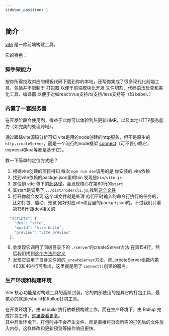 ```yaml
---
sidebar_position: 1
---
```


## 简介
[vite](https://cn.vitejs.dev/) 是一款前端构建工具。   


它的特色：
### 脚手架能力
按你所需拉取对应的模板代码下载到你的本地，还帮你集成了很多现代化前端工具，包括并不限制于 打包器 以便于前端模块化开发 文件切割、代码语法检查和美化工具、编译器 以便于对如react/vue支持/ts支持/less支持等（如 babel、）

### 内置了一套服务器
在开发阶段会使用到，得益于此你可以体验到热更新HMR、以及本地HTTP服务能力（如完美的处理跨域）。   

通过跟踪vite源码分析可知 vite是用的node创建的http服务，但不是原生的 `http.createServer`，而是一个流行的node框架 [connect](https://github.com/senchalabs/connect)（可不要小瞧它，express和koa等都是基于它）。


教一下简单的定位方式吧？
1. 根据vite创建的项目得知 每次 `npm run dev`调用的是 你安装的 vite依赖
2. 找到vite依赖的packge.json里的bin 发现是`bin/vite.js` 
3. 定位到 vite 包下的[此路径](https://github.com/vitejs/vite/blob/main/packages/vite/bin/vite.js)，会发现核心在第60行的`start`
4. 其start是调用了 `../dist/node/cli.js`,找到[这个文件](https://github.com/vitejs/vite/blob/main/packages/vite/src/node/cli.ts)
5. 打开你就会发现 这个cli文件就是处理 咱们平时输入的命令行执行的任务的，比如打包、启动、预览 刚好对应vite项目里的packge.json的。不过我们只看第136行 跟dev相关的 
```js
  "scripts": {
    "dev": "vite",
    "build": "vite build",
    "preview": "vite preview"
  },
``` 
6. 会发现它调用了同级目录下的 `./server`的createServer方法 在第154行，然后我们找到[这个方法的定义](https://github.com/vitejs/vite/blob/main/packages/vite/src/node/server/index.ts#L425)
7. 发现它调用了自身文件的的`_createServer`方法，而_createServer函数内第463和464行可看出，这里就是用了 `connect()`创建的服务。


### 生产环境和构建环境
Vite 核心功能是对构建工具的高阶封装，它的内部使用的是其它的打包工具，最核心的就是esbuild和Rollup打包工具。

在开发环境下，由 esbuild 执行依赖预构建工作。而在生产环境下，由 Rollup 完成打包工作，[这里查看更多](https://cn.vitejs.dev/guide/why#why-not-bundle-with-esbuild)。   
其中开发环境下，打包时并不会产生文件，而是直接将页面所需的打包后的文件放入内存，这样修改和更新预览等操作响应更快。